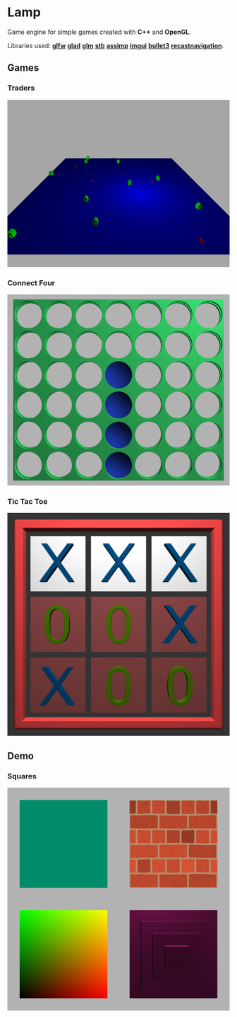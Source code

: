 # Lamp

Game engine for simple games created with **C++** and **OpenGL**.

Libraries used: **[glfw](https://github.com/glfw/glfw)**
                **[glad](https://github.com/Dav1dde/glad)**
                **[glm](https://github.com/g-truc/glm)**
                **[stb](https://github.com/nothings/stb)**
                **[assimp](https://github.com/assimp/assimp)**
                **[imgui](https://github.com/ocornut/imgui)**
                **[bullet3](https://github.com/bulletphysics/bullet3)**
                **[recastnavigation](https://github.com/recastnavigation/recastnavigation)**.
                
## Games

### Traders
![ScreenShot](images/traders.png)

### Connect Four
![ScreenShot](images/connect-four.png)

### Tic Tac Toe
![ScreenShot](images/tic-tac-toe.png)

## Demo

### Squares
![ScreenShot](images/squares.png)
